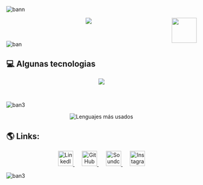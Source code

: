 
![bann](https://github.com/lllit/lllit/assets/106929604/110db89f-0a82-42f7-903b-a5028c4c5a52)



<p align="center">
  <a href="https://github.com/mtsprznto"><img src="https://readme-typing-svg.herokuapp.com?font=Time+New+Roman&color=cyan&size=25&center=true&vCenter=true&width=600&height=100&lines=Soy+Ingeniero+Mecatronico+..&hearts;++;Programador+de+Python;Me+gusta+la+Inteligencia+Artificial;La+vision+por+computadora;Y+crear+proyectos+open+source.](https://readme-typing-svg.herokuapp.com?font=Fira+Code&pause=1000&width=435&lines=Soy+Matias%F0%9F%91%8B%F0%9F%91%A8%E2%80%8D%F0%9F%92%BB%F0%9F%8E%A8%F0%9F%93%BD%EF%B8%8F"></a>
  <img align='right' src='https://i.giphy.com/xThuWaMQyZlsnkMRnW.webp' width='66'>
</p>




<br>





![ban](https://github.com/lllit/lllit/assets/106929604/db00501a-9989-4c60-9277-25a5d7f26f03)






## 💻 Algunas tecnologias

<p align="center">
  <img src="https://skillicons.dev/icons?i=python,js,docker,linux,wordpress,bash,github,git,vscode,mysql,mongodb,kali" />
</p>
<br/>

![ban3](https://github.com/lllit/lllit/assets/106929604/d998019f-0cfb-4d88-ad30-6e47222d811b)




<p align="center">
  <img src="https://github-readme-stats.vercel.app/api/top-langs/?username=mtsprznto&layout=compact&theme=dark&locale=es&title_color=f0db4f&text_color=ffffff" alt="Lenguajes más usados"/>
</p>


## 🌎 Links:


<p align="center">
  <a href="https://www.linkedin.com/in/matiaspereznauto/" target="_blank" title="LinkedIn">
    <img src="https://img.icons8.com/ios-filled/50/f0db4f/linkedin.png" width="40" height="40" alt="LinkedIn"/>
  </a>
  &nbsp;&nbsp;&nbsp;&nbsp;
  <a href="https://lllit3.bandcamp.com/" target="_blank" title="Bandcamp">
    <img src="https://img.icons8.com/ios-glyphs/50/f0db4f/bandcamp.png" width="40" height="40" alt="GitHub"/>
  </a>
  &nbsp;&nbsp;&nbsp;&nbsp;
  <a href="https://soundcloud.com/lllit_3" target="_blank" title="Soundcloud">
    <img src="https://img.icons8.com/ios-glyphs/50/f0db4f/soundcloud.png" width="40" height="40" alt="Soundcloud"/>
  </a>
  &nbsp;&nbsp;&nbsp;&nbsp;
  <a href="https://www.instagram.com/lllit_3/" target="_blank" title="Instagram">
    <img src="https://img.icons8.com/ios-filled/50/f0db4f/instagram-new.png" width="40" height="40" alt="Instagram"/>
  </a>
</p>


![ban3](https://github.com/lllit/lllit/assets/106929604/79111736-04a2-49a5-aef2-b5485957ed85)


